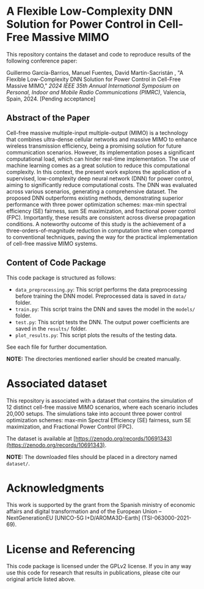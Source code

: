 # A Flexible Low-Complexity DNN Solution for Power Control in Cell-Free Massive MIMO

This repository contains the dataset and code to reproduce results of the following conference paper:

Guillermo García-Barrios, Manuel Fuentes, David Martín-Sacristán , "A Flexible Low-Complexity DNN Solution for Power Control in Cell-Free Massive MIMO,"  *2024 IEEE 35th Annual International Symposium on Personal, Indoor and Mobile Radio Communications (PIMRC)*, Valencia, Spain, 2024. [Pending acceptance]

## Abstract of the Paper

Cell-free massive multiple-input multiple-output (MIMO) is a technology that combines ultra-dense cellular networks and massive MIMO to enhance wireless transmission efficiency, being a promising solution for future communication scenarios. However, its implementation poses a significant computational load, which can hinder real-time implementation. The use of machine learning comes as a great solution to reduce this computational complexity. In this context, the present work explores the application of a supervised, low-complexity deep neural network (DNN) for power control, aiming to significantly reduce computational costs. The DNN was evaluated across various scenarios, generating a comprehensive dataset. The proposed DNN outperforms existing methods, demonstrating superior performance with three power optimization schemes: max-min spectral efficiency (SE) fairness, sum SE maximization, and fractional power control (FPC). Importantly, these results are consistent across diverse propagation conditions. A noteworthy outcome of this study is the achievement of a three-orders-of-magnitude reduction in computation time when compared to conventional techniques, paving the way for the practical implementation of cell-free massive MIMO systems.

## Content of Code Package

This code package is structured as follows:

- `data_preprocessing.py`: This script performs the data preprocessing before training the DNN model. Preprocessed data is saved in `data/` folder.
- `train.py`: This script trains the DNN and saves the model in the `models/` folder.
- `test.py`: This script tests the DNN. The output power coefficients are saved in the `results/` folder.
- `plot_results.py`: This script plots the results of the testing data.

See each file for further documentation.

**NOTE:** The directories mentioned earlier should be created manually.

# Associated dataset

This repository is associated with a dataset that contains the simulation of 12 distinct cell-free massive MIMO scenarios, where each scenario includes 20,000 setups. The simulations take into account three power control optimization schemes: max-min Spectral Efficiency (SE) fairness, sum SE maximization, and Fractional Power Control (FPC).

The dataset is available at [https://zenodo.org/records/10691343](https://zenodo.org/records/10691343).

**NOTE:** The downloaded files should be placed in a directory named `dataset/`.

# Acknowledgments

This work is supported by the grant from the Spanish ministry of economic affairs and digital transformation and of the European Union – NextGenerationEU [UNICO-5G I+D/AROMA3D-Earth] (TSI-063000-2021-69).

# License and Referencing

This code package is licensed under the GPLv2 license. If you in any way use this code for research that results in publications, please cite our original article listed above.
